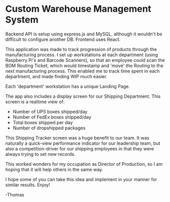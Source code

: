 # Custom Warehouse Management System

Backend API is setup using express.js and MySQL, although it wouldn't be difficult to configure another DB.  Frontend uses React.

This application was made to track progression of products through the manufacturing process.  I set up workstations at each department (using Raspberry Pi's and Barcode Scanners), so that an employee could scan the BOM Routing Ticket, which would timestamp and 'move' the Routing to the next manufacturing process.  This enabled me to track time spent in each department, and made finding WIP much easier.

Each 'department' workstation has a unique Landing Page.

The app also includes a display screen for our Shipping Department.  This screen is a realtime view of:
- Number of UPS boxes shipped/day
- Number of FedEx boxes shipped/day
- Total boxes shipped per day
- Number of dropshipped packages

This Shipping Tracker screen was a huge benefit to our team.  It was naturally a quick-view performance indicator for our leadership team, but also a competition-driver for our shipping employees in that they were always trying to set new records.

This worked wonders for my occupation as Director of Production, so I am hoping that it will help others in the same way.

I hope some of you can take this idea and implement in your manner for similar results.  Enjoy!

-Thomas